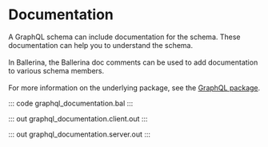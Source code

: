 # Documentation

A GraphQL schema can include documentation for the schema. These
documentation can help you to understand the schema. <br/><br/>
In Ballerina, the Ballerina doc comments can be used to add documentation to
various schema members. <br/><br/>
For more information on the underlying package, see the
[GraphQL package](https://docs.central.ballerina.io/ballerina/graphql/latest/).

::: code graphql_documentation.bal :::

::: out graphql_documentation.client.out :::

::: out graphql_documentation.server.out :::